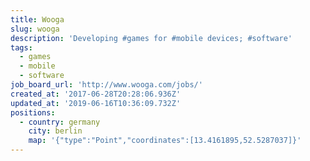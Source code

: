 ```yaml
---
title: Wooga
slug: wooga
description: 'Developing #games for #mobile devices; #software'
tags:
  - games
  - mobile
  - software
job_board_url: 'http://www.wooga.com/jobs/'
created_at: '2017-06-28T20:28:06.936Z'
updated_at: '2019-06-16T10:36:09.732Z'
positions:
  - country: germany
    city: berlin
    map: '{"type":"Point","coordinates":[13.4161895,52.5287037]}'
---
```

